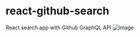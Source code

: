 # react-github-search
React search app with Github GraphQL API
![image](https://github.com/gnulitskaya/react-github-search/assets/63544167/1697942c-57cb-4d53-96c0-2e5deb219937)
